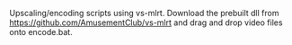 Upscaling/encoding scripts using vs-mlrt. Download the prebuilt dll from https://github.com/AmusementClub/vs-mlrt and drag and drop video files onto encode.bat.